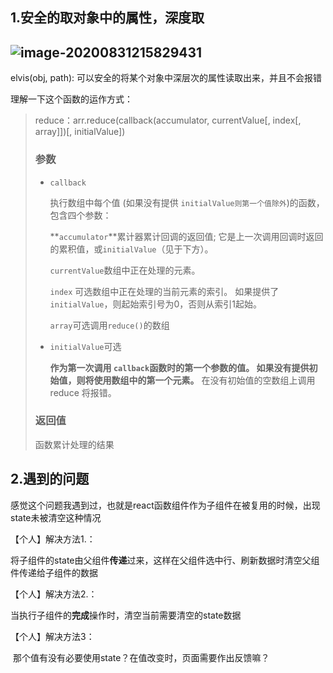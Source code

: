 ## 1.安全的取对象中的属性，深度取

## ![image-20200831215829431](C:\Users\leeon\AppData\Roaming\Typora\typora-user-images\image-20200831215829431.png)

elvis(obj, path):  可以安全的将某个对象中深层次的属性读取出来，并且不会报错

理解一下这个函数的运作方式：

> reduce：arr.reduce(callback(accumulator, currentValue[, index[, array]])[, initialValue])
>
> ### 参数
>
> - `callback`
>
>   执行数组中每个值 (如果没有提供 `initialValue则第一个值除外`)的函数，包含四个参数：
>
>   **`accumulator`**累计器累计回调的返回值; 它是上一次调用回调时返回的累积值，或`initialValue`（见于下方）。
>
>   `currentValue`数组中正在处理的元素。
>
>   `index` 可选数组中正在处理的当前元素的索引。 如果提供了`initialValue`，则起始索引号为0，否则从索引1起始。
>
>   `array`可选调用`reduce()`的数组
>
> - `initialValue`可选
>
>   **作为第一次调用 `callback`函数时的第一个参数的值。 如果没有提供初始值，则将使用数组中的第一个元素。** 在没有初始值的空数组上调用 reduce 将报错。
>
> ### 返回值
>
> 函数累计处理的结果



## 2.遇到的问题

感觉这个问题我遇到过，也就是react函数组件作为子组件在被复用的时候，出现state未被清空这种情况

【个人】解决方法1.：

​	将子组件的state由父组件**传递**过来，这样在父组件选中行、刷新数据时清空父组件传递给子组件的数据

【个人】解决方法2.：

​	当执行子组件的**完成**操作时，清空当前需要清空的state数据

【个人】解决方法3：

​	那个值有没有必要使用state？在值改变时，页面需要作出反馈嘛？